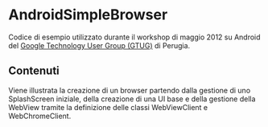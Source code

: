 # AndroidSimpleBrowser
Codice di esempio utilizzato durante il workshop di maggio 2012 su Android del [Google Technology User Group (GTUG)](http://perugia.gtugs.org/home) di Perugia.

## Contenuti
Viene illustrata la creazione di un browser partendo dalla gestione di uno SplashScreen iniziale, della creazione di una UI base e della gestione della WebView tramite la definizione delle classi WebViewClient e WebChromeClient.
